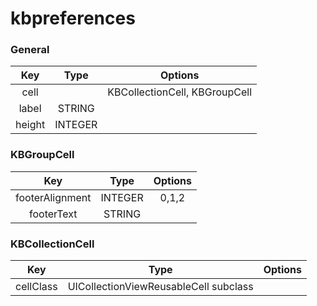 # kbpreferences

### General 

|  Key |     Type    |      Options     |
|:----:|:-----------:|:----------------:|
| cell |  | KBCollectionCell, KBGroupCell |
|      label      |  STRING |         |
| height          | INTEGER |         |

### KBGroupCell

|       Key       |   Type  | Options |
|:---------------:|:-------:|:-------:|
| footerAlignment | INTEGER | 0,1,2   |
| footerText      | STRING  |         |

### KBCollectionCell

|       Key       |   Type  | Options |
|:---------------:|:-------:|:-------:|
| cellClass | UICollectionViewReusableCell subclass |   |
